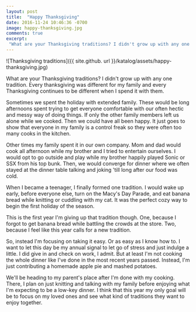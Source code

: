 ```yaml
---
layout: post
title:  "Happy Thanksgiving"
date: 2016-11-24 10:46:36 -0700
image: happy-thanksgiving.jpg
comments: true
excerpt:
 "What are your Thanksgiving traditions? I didn't grow up with any one tradition. Every thanksgiving was different for my family and every Thanksgiving continues to be different when I spend it with them."
---
```


![Thanksgiving traditions]({{ site.github. url }}/katalog/assets/happy-thanksgiving.jpg)

What are your Thanksgiving traditions? I didn't grow up with any one tradition. Every thanksgiving was different for my family and every Thanksgiving continues to be different when I spend it with them.

Sometimes we spent the holiday with extended family. These would be long afternoons spent trying to get everyone comfortable with our often hectic and messy way of doing things. If only the other family members left us alone while we cooked. Then we could have all been happy. It just goes to show that everyone in my family is a control freak so they were often too many cooks in the kitchen.

Other times my family spent it in our own company. Mom and dad would cook all afternoon while my brother and I tried to entertain ourselves. I would opt to go outside and play while my brother happily played Sonic or SSX from his top bunk. Then, we would converge for dinner where we often stayed at the dinner table talking and joking 'till long after our food was cold.

When I became a teenager, I finally formed one tradition. I would wake up early, before everyone else, turn on the Macy's Day Parade, and eat banana bread while knitting or cuddling with my cat. It was the perfect cozy way to begin the first holiday of the season.

This is the first year I'm giving up that tradition though. One, because I forgot to get banana bread while battling the crowds at the store. Two, because I feel like this year calls for a new tradition.

So, instead I'm focusing on taking it easy. Or as easy as I know how to. I want to let this day be my annual signal to let go of stress and just indulge a little. I did give in and check on work, I admit. But at least I'm not cooking the whole dinner like I've done in the most recent years passed. Instead, I'm just contributing a homemade apple pie and mashed potatoes.

We'll be heading to my parent's place after I'm done with my cooking. There, I plan on just knitting and talking with my family before enjoying what I'm expecting to be a low-key dinner. I think that this year my only goal will be to focus on my loved ones and see what kind of traditions they want to enjoy together.
